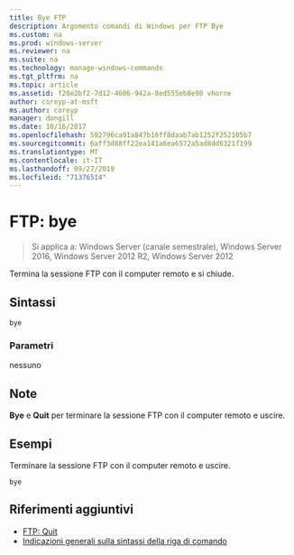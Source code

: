 ```yaml
---
title: Bye FTP
description: Argomento comandi di Windows per FTP Bye
ms.custom: na
ms.prod: windows-server
ms.reviewer: na
ms.suite: na
ms.technology: manage-windows-commands
ms.tgt_pltfrm: na
ms.topic: article
ms.assetid: f20e2bf2-7d12-4606-942a-8ed555eb8e90 vhorne
author: coreyp-at-msft
ms.author: coreyp
manager: dongill
ms.date: 10/16/2017
ms.openlocfilehash: 592796ca91a847b16ff8daab7ab1252f252105b7
ms.sourcegitcommit: 6aff3d88ff22ea141a6ea6572a5ad8dd6321f199
ms.translationtype: MT
ms.contentlocale: it-IT
ms.lasthandoff: 09/27/2019
ms.locfileid: "71376514"
---
```

# <a name="ftp-bye"></a>FTP: bye

>Si applica a: Windows Server (canale semestrale), Windows Server 2016, Windows Server 2012 R2, Windows Server 2012

Termina la sessione FTP con il computer remoto e si chiude.   
## <a name="syntax"></a>Sintassi  
```  
bye  
```  
### <a name="parameters"></a>Parametri  
nessuno  
## <a name="remarks"></a>Note  
**Bye** e **Quit** per terminare la sessione FTP con il computer remoto e uscire.  
## <a name="BKMK_Examples"></a>Esempi  
Terminare la sessione FTP con il computer remoto e uscire.  
```  
bye  
```  
## <a name="additional-references"></a>Riferimenti aggiuntivi  
-   [FTP: Quit](ftp-quit.md)  
-   [Indicazioni generali sulla sintassi della riga di comando](command-line-syntax-key.md)  
